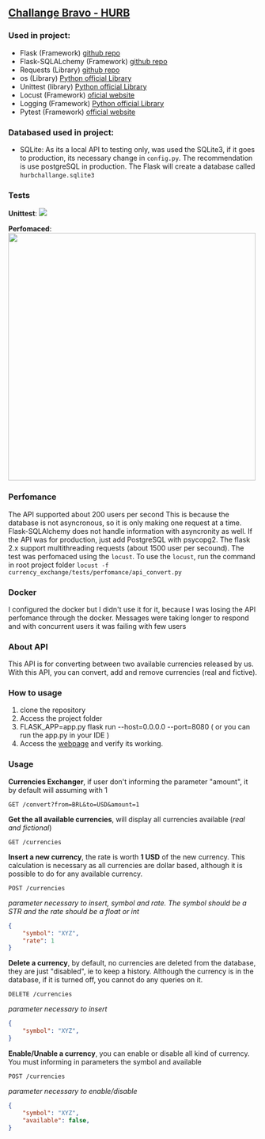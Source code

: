 ## [Challange Bravo - HURB](https://github.com/hurbcom/challenge-bravo)


### Used in project:
- Flask (Framework) [github repo](https://github.com/pallets/flask)
- Flask-SQLALchemy (Framework) [github repo](https://github.com/pallets/flask-sqlalchemy)
- Requests (Library) [github repo](https://github.com/psf/requests)
- os (Library) [Python official Library](https://docs.python.org/3/library/os.html)
- Unittest (library) [Python official Library](https://docs.python.org/3/library/unittest.html)
- Locust (Framework) [oficial website](https://locust.io/)
- Logging (Framework) [Python official Library](https://docs.python.org/3/library/logging.html)
- Pytest (Framework) [official website](https://pytest.org/)


### Databased used in project:
- SQLite: As its a local API to testing only, was used the SQLite3, if it goes to production, its necessary change
in `config.py`. The recommendation is use postgreSQL in production. The Flask will create a database called
`hurbchallange.sqlite3`


### Tests
**Unittest**:
<img src="https://raw.githubusercontent.com/ricardopereirasilveira/challenge-bravo/main/unittest-test-passed.png">

**Perfomaced**:
<img src="https://raw.githubusercontent.com/ricardopereirasilveira/challenge-bravo/main/locust-perfomaced-test.png" width="500">


### Perfomance
The API supported about 200 users per second This is because the database is not asyncronous,
so it is only making one request at a time. Flask-SQLAlchemy does not handle information with asyncronity as well.
If the API was for production, just add PostgreSQL with psycopg2. The flask 2.x support multithreading requests (about 1500 user per secound).
The test was perfomaced using the `locust`.
To use the `locust`, run the command in root project folder
`locust -f currency_exchange/tests/perfomance/api_convert.py`

### Docker
I configured the docker but I didn't use it for it, because I was losing the API perfomance through the docker.
Messages were taking longer to respond and with concurrent users it was failing with few users


### About API
This API is for converting between two available currencies released by us.
With this API, you can convert, add and remove currencies (real and fictive).


### How to usage
1. clone the repository
2. Access the project folder
3. FLASK_APP=app.py flask run --host=0.0.0.0 --port=8080 ( or you can run the app.py in your IDE )
4. Access the [webpage](http://0.0.0.0:8080/currencies) and verify its working.


### Usage
**Currencies Exchanger**, if user don't informing the parameter "amount", it by default will assuming with 1
```http
GET /convert?from=BRL&to=USD&amount=1
```

**Get the all available currencies**, will display all currencies available (*real and fictional*)
```http
GET /currencies
```

**Insert a new currency**, the rate is worth **1 USD** of the new currency.
This calculation is necessary as all currencies are dollar based, although it is possible to do
for any available currency.
```http
POST /currencies
```
*parameter necessary to insert, symbol and rate. The symbol should be a STR and the rate should be a float or int*
```json
{
    "symbol": "XYZ",
    "rate": 1
}
```

**Delete a currency**, by default, no currencies are deleted from the database, they are just "disabled",
ie to keep a history. Although the currency is in the database, if it is turned off, you cannot do any queries on it.
```http
DELETE /currencies
```
*parameter necessary to insert*
```json
{
    "symbol": "XYZ",
}
```

**Enable/Unable a currency**, you can enable or disable all kind of currency. You must informing in parameters
the symbol and available
```http
POST /currencies
```
*parameter necessary to enable/disable*
```json
{
    "symbol": "XYZ",
    "available": false,
}
```


